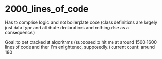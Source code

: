 # 2000_lines_of_code
Has to comprise logic, and not boilerplate code (class definitions are largely just data type and attribute declarations and nothing else as a consequence.)

Goal: to get cracked at algorithms (supposed to hit me at around 1500-1600 lines of code and then I'm enlightened, supposedly.)
current count: around 180
